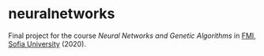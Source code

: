 # neuralnetworks

Final project for the course *Neural Networks and Genetic Algorithms* in [FMI, Sofia University](https://fmi.uni-sofia.bg/) (2020).
